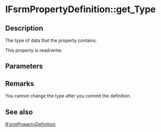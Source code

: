 # IFsrmPropertyDefinition::get_Type

## Description

The type of data that the property contains.

This property is read/write.

## Parameters

## Remarks

You cannot change the type after you commit the definition.

## See also

[IFsrmPropertyDefinition](https://learn.microsoft.com/previous-versions/windows/desktop/api/fsrmpipeline/nn-fsrmpipeline-ifsrmpropertydefinition)
